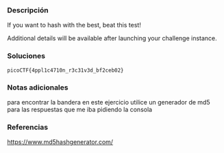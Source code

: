 ### Descripción 
If you want to hash with the best, beat this test!

Additional details will be available after launching your challenge instance.

### Soluciones

```
picoCTF{4ppl1c4710n_r3c31v3d_bf2ceb02}
```
### Notas adicionales 
para encontrar la bandera en este ejercicio utilice un generador de md5 para las respuestas que me iba pidiendo la consola

### Referencias 
https://www.md5hashgenerator.com/